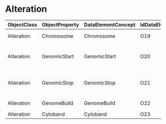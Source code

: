 # Alteration

| ObjectClass | ObjectProperty | DataElementConcept | IdDataElementConcept | ConceptualDomain | DataElementConceptDefFR | DataElementConceptDefEN |
| ----------- | -------------- | ------------------ | -------------------- | ---------------- | ----------------------- | ----------------------- |
| Alteration | Chromosome | Chromosome | O19 | [LOINC:LL2938-0](https://github.com/ylaizet/OSIRIS/blob/master/ConceptualDomain/LOINC--LL2938-0#LOINC:LL2938-0) |  | Chromosome containing the genetic finding |
| Alteration | GenomicStart | GenomicStart | O20 | [FHIR:extension-geneticsgenomicstart](https://github.com/ylaizet/OSIRIS/blob/master/ConceptualDomain/FHIR--extension-geneticsgenomicstart#FHIR:extension-geneticsgenomicstart) |  | Nucleotide location for start of genomic finding on the positive (+) genomics strand, 1-based |
| Alteration | GenomicStop | GenomicStop | O21 | [FHIR:extension-geneticsgenomicstop](https://github.com/ylaizet/OSIRIS/blob/master/ConceptualDomain/FHIR--extension-geneticsgenomicstop#FHIR:extension-geneticsgenomicstop) |  | Nucleotide location for end of genomic finding on the positive (+) genomic strand, 1-based |
| Alteration | GenomeBuild | GenomeBuild | O22 | [FHIR:extension-geneticsgenomebuild](https://github.com/ylaizet/OSIRIS/blob/master/ConceptualDomain/FHIR--extension-geneticsgenomebuild#FHIR:extension-geneticsgenomebuild) |  | Genome Build used for reference |
| Alteration | Cytoband | Cytoband | O23 |  |  | Cytogenetic location |
